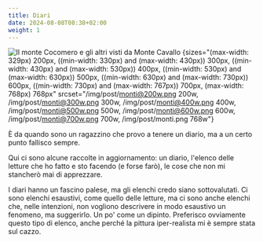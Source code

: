 ```yaml
---
title: Diari
date: 2024-08-08T08:38+02:00
weight: 1
---
```

![Il monte Cocomero e gli altri visti da Monte Cavallo](/img/post/monti.png)
{sizes="(max-width: 329px) 200px, ((min-width: 330px) and (max-width: 430px)) 300px, ((min-width: 430px) and (max-width: 530px)) 400px, ((min-width: 530px) and (max-width: 630px)) 500px, ((min-width: 630px) and (max-width: 730px)) 600px, ((min-width: 730px) and (max-width: 767px)) 700px, (max-width: 768px) 768px" srcset="/img/post/monti@200w.png 200w, /img/post/monti@300w.png 300w, /img/post/monti@400w.png 400w, /img/post/monti@500w.png 500w, /img/post/monti@600w.png 600w, /img/post/monti@700w.png 700w, /img/post/monti.png 768w"}

È da quando sono un ragazzino che provo a tenere un diario, ma a un certo punto fallisco sempre.

Qui ci sono alcune raccolte in aggiornamento: un diario, l'elenco delle letture che ho fatto e sto facendo (e forse farò), le cose che non mi stancherò mai di apprezzare.

I diari hanno un fascino palese, ma gli elenchi credo siano sottovalutati.  Ci sono elenchi esaustivi, come quello delle letture, ma ci sono anche elenchi che, nelle intenzioni, non vogliono descrivere in modo esaustivo un fenomeno, ma suggerirlo.  Un po' come un dipinto.  Preferisco ovviamente questo tipo di elenco, anche perché la pittura iper-realista mi è sempre stata sul cazzo.
